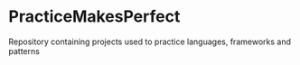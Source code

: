 # PracticeMakesPerfect
Repository containing projects used to practice languages, frameworks and patterns
